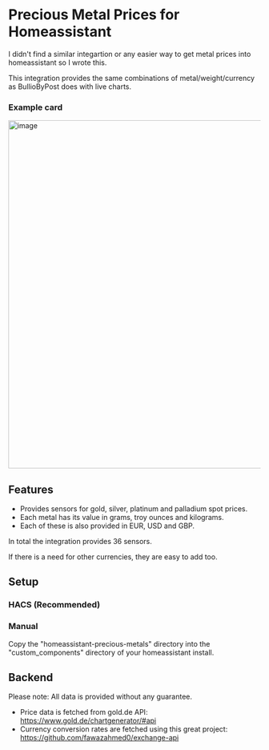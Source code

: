 # Precious Metal Prices for Homeassistant

I didn't find a similar integartion or any easier way to get metal prices into homeassistant so I wrote this. 

This integration provides the same combinations of metal/weight/currency as BullioByPost does with live charts.

### Example card
<img width="524" height="695" alt="image" src="https://github.com/user-attachments/assets/8a0d3a30-d087-4fb4-9baa-30fe16af3688" />


## Features

- Provides sensors for gold, silver, platinum and palladium spot prices.
- Each metal has its value in grams, troy ounces and kilograms.
- Each of these is also provided in EUR, USD and GBP.

In total the integration provides 36 sensors.

If there is a need for other currencies, they are easy to add too.

## Setup

### HACS (Recommended)

### Manual

Copy the "homeassistant-precious-metals" directory into the "custom_components" directory of your homeassistant install.

## Backend

Please note: All data is provided without any guarantee.

- Price data is fetched from gold.de API: https://www.gold.de/chartgenerator/#api
- Currency conversion rates are fetched using this great project: https://github.com/fawazahmed0/exchange-api
